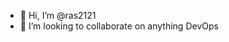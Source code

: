 - 👋 Hi, I’m @ras2121
- 💞️ I’m looking to collaborate on anything DevOps

<!---
ras2121/ras2121 is a ✨ special ✨ repository because its `README.md` (this file) appears on your GitHub profile.
You can click the Preview link to take a look at your changes.
--->
